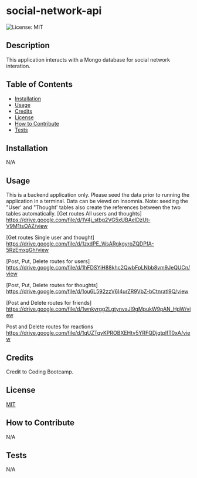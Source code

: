 # social-network-api
![License: MIT](https://img.shields.io/badge/License-MIT-yellow.svg)

## Description

This application interacts with a Mongo database for social network interation.

## Table of Contents

- [Installation](#installation)
- [Usage](#usage)
- [Credits](#credits)
- [License](#license)
- [How to Contribute](#how%20to%20contribute)
- [Tests](#tests)

## Installation

N/A

## Usage

This is a backend application only. Please seed the data prior to running the application in a terminal. Data can be viewd on Insomnia.
Note: seeding the "User' and "Thought' tables also create the references between the two tables automatically.
[Get routes All users and thoughts]
https://drive.google.com/file/d/1V4j_stbg2VG5xUBAelDzUt-V9M1tsOAZ/view

[Get routes Single user and thought]
https://drive.google.com/file/d/1zxdPE_WsARgkgyroZQDPfA-5RzEmxgGh/view

[Post, Put, Delete routes for users]
https://drive.google.com/file/d/1hFDSYiH88khc2QwbFpLNbb8vm9JeQUCn/view

[Post, Put, Delete routes for thoughts]
https://drive.google.com/file/d/1ou6L592zzV6I4urZR9VbZ-bCtnratl9Q/view

[Post and Delete routes for friends]
https://drive.google.com/file/d/1wnkyrgg2LgtynvaJI9gMpukW9pAN_HpW/view

Post and Delete routes for reactions
https://drive.google.com/file/d/1qUZTqyKPROBXEHtv5YRFQDjqtplfT0xA/view

## Credits

Credit to Coding Bootcamp.

## License
[MIT](https://opensource.org/licenses/MIT)

## How to Contribute

N/A

## Tests

N/A